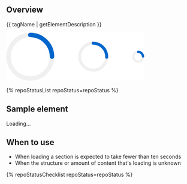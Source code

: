 ## Overview

{{ tagName | getElementDescription }}

<uxdot-example width-adjustment="184px">
  <img src="./spinner-sample.png" alt="Example of a spinner">
</uxdot-example>

{% repoStatusList repoStatus=repoStatus %}


## Sample element

<rh-spinner>Loading...</rh-spinner>

## When to use

  - When loading a section is expected to take fewer than ten seconds
  - When the structure or amount of content that's loading is unknown


{% repoStatusChecklist repoStatus=repoStatus %}
